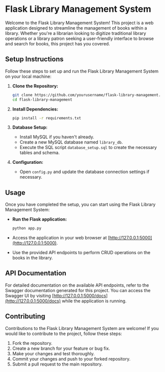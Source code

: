 # Flask Library Management System

Welcome to the Flask Library Management System! This project is a web application designed to streamline the management of books within a library. Whether you're a librarian looking to digitize traditional library operations or a library patron seeking a user-friendly interface to browse and search for books, this project has you covered.

## Setup Instructions

Follow these steps to set up and run the Flask Library Management System on your local machine:

1. **Clone the Repository:**
    ```bash
    git clone https://github.com/yourusername/flask-library-management.git
    cd flask-library-management
    ```

2. **Install Dependencies:**
    ```bash
    pip install -r requirements.txt
    ```

3. **Database Setup:**
    - Install MySQL if you haven't already.
    - Create a new MySQL database named `library_db`.
    - Execute the SQL script `database_setup.sql` to create the necessary tables and schema.

4. **Configuration:**
    - Open `config.py` and update the database connection settings if necessary.

## Usage

Once you have completed the setup, you can start using the Flask Library Management System:

- **Run the Flask application:**
    ```bash
    python app.py
    ```
- Access the application in your web browser at [http://127.0.0.1:5000](http://127.0.0.1:5000).

- Use the provided API endpoints to perform CRUD operations on the books in the library.

## API Documentation

For detailed documentation on the available API endpoints, refer to the Swagger documentation generated for this project. You can access the Swagger UI by visiting [http://127.0.0.1:5000/docs](http://127.0.0.1:5000/docs) while the application is running.

## Contributing

Contributions to the Flask Library Management System are welcome! If you would like to contribute to the project, follow these steps:

1. Fork the repository.
2. Create a new branch for your feature or bug fix.
3. Make your changes and test thoroughly.
4. Commit your changes and push to your forked repository.
5. Submit a pull request to the main repository.
